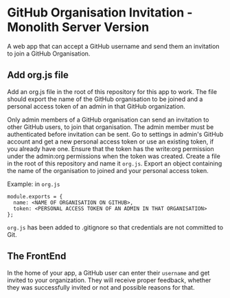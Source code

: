 # GitHub Organisation Invitation - Monolith Server Version

A web app that can accept a GitHub username and send them an invitation to join a GitHub Organisation.

## Add org.js file

Add an org.js file in the root of this repository for this app to work. The file should export the name of the GitHub organisation to be joined and a personal access token of an admin in that GitHub organization.

Only admin members of a GitHub organisation can send an invitation to other GitHub users, to join that organisation.
The admin member must be authenticated before invitation can be sent. Go to settings in admin's GitHub account and get a new personal access token or use an existing token, if you already have one. Ensure that the token has the write:org permission under the admin:org permissions when the token was created.
Create a file in the root of this repository and name it `org.js`.
Export an object containing the name of the organisation to joined and your personal access token.

Example: in `org.js`

```
module.exports = {
  name: <NAME OF ORGANISATION ON GITHUB>,
  token: <PERSONAL ACCESS TOKEN OF AN ADMIN IN THAT ORGANISATION>
};
```

`org.js` has been added to .gitignore so that credentials are not committed to Git.

## The FrontEnd

In the home of your app, a GitHub user can enter their `username` and get invited to your organization. They will receive proper feedback, whether they was successfully invited or not and possible reasons for that.

